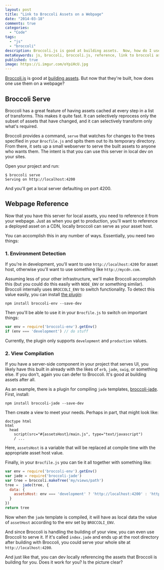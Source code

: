 ```yaml
---
layout: post
title: "Link to Broccoli Assets on a Webpage"
date: "2014-03-18"
comments: true
categories:
  - "Code"
tags:
  - "js"
  - "broccoli"
description: Broccoli.js is good at building assets.  Now, how do I use them on a webpage?
metaKeywords: js, broccoli, broccoli.js, reference, link to broccoli assets, serve broccoli
published: true
image: https://i.imgur.com/oYpiHcU.jpg
---
```


[Broccoli.js](https://github.com/joliss/broccoli) is good at [building assets](http://www.solitr.com/blog/2014/02/broccoli-first-release/).  But now that they're built, how does one use them on a webpage?

<!--more-->

## Broccoli Serve

Broccoli has a great feature of having assets cached at every step in a list of transforms.  This makes it quite fast.  It can selectively reprocess only the subset of assets that have changed, and it can selectively transform only what's required.

Broccoli provides a command, `serve` that watches for changes to the trees specified in your `Brocfile.js` and spits them out to its temporary directory.  From there, it sets up a small webserver to serve the built assets to anyone who wants them.  The intent is that you can use this server in local dev on your sites.

Open your project and run:

```
$ broccoli serve
Serving on http://localhost:4200
```

And you'll get a local server defaulting on port 4200.

## Webpage Reference

Now that you have this server for local assets, you need to reference it from your webpage.  Just as when you get to production, you'll want to reference a deployed asset on a CDN, locally broccoli can serve as your asset host.

You can accomplish this in any number of ways.  Essentially, you need two things:

### 1. Environment Detection

If you're in development, you'll want to use `http://localhost:4200` for asset host, otherwise you'll want to use something like `http://mycdn.com`.

Assuming less of your other infrastructure, we'll make Broccoli accomplish this (but you could do this easily with `NODE_ENV` or something similar).  Broccoli internally uses `BROCCOLI_ENV` to switch functionality.  To detect this value easily, you can install [the plugin](https://github.com/joliss/broccoli-env):

```
npm install broccoli-env --save-dev
```

Then you'll be able to use it in your `Brocfile.js` to switch on important things:

```javascript
var env = require('broccoli-env').getEnv()
if (env === 'development') // do stuff
```

Currently, the plugin only supports `development` and `production` values.

### 2. View Compilation

If you have a server-side component in your project that serves UI, you likely have this built in already with the likes of `erb`, `jade`, `swig`, or something else.  If you don't, again you can defer to Broccoli.  It's good at building assets after all.

As an example, there is a plugin for compiling `jade` templates, [broccoli-jade](https://github.com/sindresorhus/broccoli-jade).  First, install:

```
npm install broccoli-jade --save-dev
```

Then create a view to meet your needs.  Perhaps in part, that might look like:

```jade
doctype html
html
  head
    script(src="#{assetsHost}/main.js", type="text/javascript")
    / ...
```

Here, `assetsHost` is a variable that will be replaced at compile time with the appropriate asset host value.

Finally, in your `Brocfile.js` you can tie it all together with something like:

```javascript
var env = require('broccoli-env').getEnv()
var jade = require('broccoli-jade')
var tree = broccoli.makeTree('my/views/path')
tree =  jade(tree, {
  data: {
    assetsHost: env === 'development' ? 'http://localhost:4200' : 'http://mycdn.com'
  }
})
return tree
```

Now when the `jade` template is compiled, it will have as local data the value of `assetHost` according to the env set by `BROCCOLI_ENV`.

And since Broccoli is handling the building of your view, you can even use Broccoli to serve it.  If it's called `index.jade` and ends up at the root directory after building with Broccoli, you could serve your whole site at `http://localhost:4200`.

And just like that, you can dev locally referencing the assets that Broccoli is building for you.  Does it work for you?  Is the picture clear?
